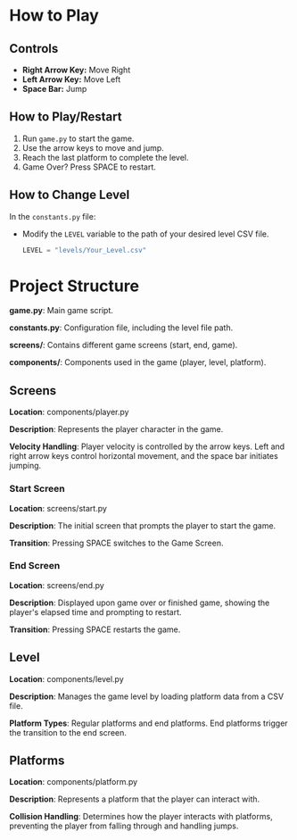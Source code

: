 # How to Play

## Controls
- **Right Arrow Key:** Move Right
- **Left Arrow Key:** Move Left
- **Space Bar:** Jump

## How to Play/Restart
1. Run `game.py` to start the game.
2. Use the arrow keys to move and jump.
3. Reach the last platform to complete the level.
4. Game Over? Press SPACE to restart.

## How to Change Level
In the `constants.py` file:
- Modify the `LEVEL` variable to the path of your desired level CSV file.
  ```python
  LEVEL = "levels/Your_Level.csv"

# Project Structure
**game.py**: Main game script.

**constants.py**: Configuration file, including the level file path.

**screens/**: Contains different game screens (start, end, game).

**components/**: Components used in the game (player, level, platform).

## Screens
**Location**: components/player.py

**Description**: Represents the player character in the game.

**Velocity Handling**: Player velocity is controlled by the arrow keys. Left and right arrow keys control horizontal movement, and the space bar initiates jumping.

### Start Screen
**Location**: screens/start.py

**Description**: The initial screen that prompts the player to start the game.

**Transition**: Pressing SPACE switches to the Game Screen.

### End Screen
**Location**: screens/end.py

**Description**: Displayed upon game over or finished game, showing the player's elapsed time and prompting to restart.

**Transition**: Pressing SPACE restarts the game.

## Level
**Location**: components/level.py

**Description**: Manages the game level by loading platform data from a CSV file.

**Platform Types**: Regular platforms and end platforms. End platforms trigger the transition to the end screen.

## Platforms
**Location**: components/platform.py

**Description**: Represents a platform that the player can interact with.

**Collision Handling**: Determines how the player interacts with platforms, preventing the player from falling through and handling jumps.